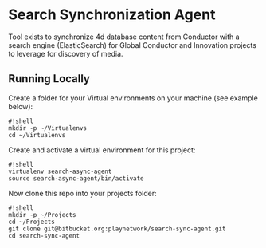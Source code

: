 # Search Synchronization Agent

Tool exists to synchronize 4d database content from Conductor with a search engine (ElasticSearch) for Global Conductor and Innovation projects to leverage for discovery of media.

## Running Locally

Create a folder for your Virtual environments on your machine (see example below):

```
#!shell
mkdir -p ~/Virtualenvs
cd ~/Virtualenvs
```

Create and activate a virtual environment for this project:

```
#!shell
virtualenv search-async-agent
source search-async-agent/bin/activate
```

Now clone this repo into your projects folder:

```
#!shell
mkdir -p ~/Projects
cd ~/Projects
git clone git@bitbucket.org:playnetwork/search-sync-agent.git
cd search-sync-agent
```

